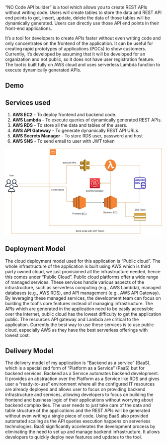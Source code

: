 “NO Code API builder” is a tool which allows you to create REST APIs without writing code. Users will create tables to store the data and REST API end points to get, insert, update, delete the data of those tables will be dynamically generated. Users can directly use those API end points in their front-end applications. 

It’s a tool for developers to create APIs faster without even writing code and only concentrates on the frontend of the application. It can be useful for creating rapid prototypes of applications (POCs) to show customers. Currently, it’s developed by assuming that it will be developed for an organization and not public, so it does not have user registration feature. The tool is built fully on AWS cloud and uses serverless Lambda function to execute dynamically generated APIs.

## Demo



## Services used

1. **AWS EC2** - To deploy frontend and backend code.
2. **AWS Lambda** - To execute queries of dynamically generated REST APIs. 
3. **AWS RDS** - To store all the data and tables of the users.
4. **AWS API Gateway** - To generate dynamically REST API URLs.
5. **AWS Secrets Manager** - To store RDS user, password and host
6. **AWS SNS** - To send email to user with JWT token

![Architecture](term-assignment\images\term-assignment-architecture-1.png)


## Deployment Model
The cloud deployment model used for this application is “Public cloud”. The whole infrastructure of the application is built using AWS which is third party owned cloud, we just provisioned all the infrastructure needed, hence this comes under “Public Cloud”.
Public cloud platforms offer a wide range of managed services. These services handle various aspects of the infrastructure, such as serverless computing (e.g., AWS Lambda), managed databases (e.g., AWS RDS), and API management (e.g., AWS API Gateway). By leveraging these managed services, the development team can focus on building the tool's core features instead of managing infrastructure. The APIs which are generated in the application need to be easily accessible over the internet, public cloud has the lowest difficulty to get the application public. The resources API gateway and Lambda are critical to the application. Currently the best way to use these services is to use public cloud, especially AWS as they have the best serverless offerings with lowest cost.

## Delivery Model
The delivery model of my application is “Backend as a service” (BaaS), which is a specialized form of “Platform as a Service” (PaaS) but for backend services. 
Backend as a Service automates backend development. It provides an abstraction over the Platform as a Service like RDS and gives user a “ready-to-use” environment where all the configured IT resources are already deployed and allows user to focus on providing backend infrastructure and services, allowing developers to focus on building the frontend and business logic of their applications without worrying about backend complexities. The user needs to just take care of the data and table structure of the applications and the REST APIs will be generated without even writing a single piece of code.
Using BaaS also provided automated scaling as the API queries execution happens on serverless technologies. BaaS significantly accelerates the development process by eliminating the need to set up and manage backend infrastructure. It allows developers to quickly deploy new features and updates to the tool. 
